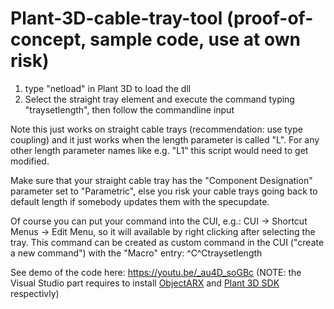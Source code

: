 # Plant-3D-cable-tray-tool (proof-of-concept, sample code, use at own risk)
1. type "netload" in Plant 3D to load the dll
2. Select the straight tray element and execute the command typing "traysetlength", then follow the commandline input

Note this just works on straight cable trays (recommendation: use type coupling) and it just works when the length parameter is called "L".
For any other length parameter names like e.g. "L1" this script would need to get modified.

Make sure that your straight cable tray has the "Component Designation" parameter set to "Parametric", 
else you risk your cable trays going back to default length if somebody updates them with the specupdate.

Of course you can put your command into the CUI, e.g.: CUI -> Shortcut Menus -> Edit Menu, so it will available by right clicking after selecting the tray.
This command can be created as custom command in the CUI ("create a new command") with the "Macro" entry: ^C^Ctraysetlength

See demo of the code here: https://youtu.be/_au4D_soGBc
(NOTE: the Visual Studio part requires to install <a href="https://www.autodesk.com/developer-network/platform-technologies/autocad/objectarx">ObjectARX</a> and <a href="https://aps.autodesk.com/developer/overview/autocad-plant-3d-and-pid">Plant 3D SDK</a> respectivly)
